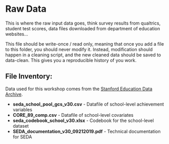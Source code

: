 # Raw Data

This is where the raw input data goes, think survey results from qualtrics,
student test scores, data files downloaded from department of education websites...

This file should be write-once / read only, meaning that once you add a file to 
this folder, you should never modify it. Instead, modification should happen in a 
cleaning script, and the new cleaned data should be saved to data-clean. This gives
you a reproducible history of you work.

## File Inventory:

Data used for this workshop comes from the [Stanford Education Data Archive](https://edopportunity.org).

- **seda_school_pool_gcs_v30.csv** - Datafile of school-level achievement variables
- **CORE_89_comp.csv** - Datafile of school-level covariates
- **seda_codebook_school_v30.xlsx** - Codebook for the school-level dataset
- **SEDA_documentation_v30_09212019.pdf** - Technical documentation for SEDA

